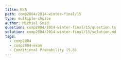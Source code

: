 ```yaml
---
title: N/A
path: comp2804/2014-winter-final/15
type: multiple-choice
author: Michiel Smid
question: comp2804/2014-winter-final/15/question.ts
solution: comp2804/2014-winter-final/15/solution.md
tags:
  - comp2804
  - comp2804-exam
  - Conditional Probability (5.8)
---
```

